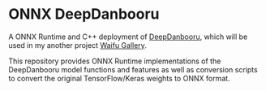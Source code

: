 # ONNX DeepDanbooru

A ONNX Runtime and C++ deployment of [DeepDanbooru](https://github.com/KichangKim/DeepDanbooru), which will be used in my another project [Waifu Gallery](https://github.com/R4nd5tr/waifu_gallery).

This repository provides ONNX Runtime implementations of the DeepDanbooru model functions and features as well as conversion scripts to convert the original TensorFlow/Keras weights to ONNX format.